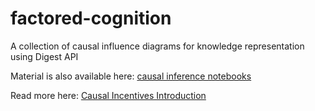# factored-cognition
A collection of causal influence diagrams for knowledge representation using Digest API

Material is also available here: [causal inference notebooks](https://github.com/equiano-institute/causal-influence)

Read more here: 
[Causal Incentives Introduction](https://causalincentives.com)
